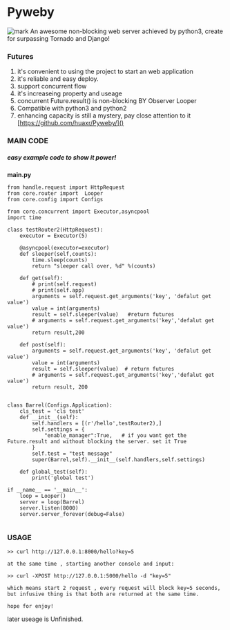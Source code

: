 # Pyweby
![mark](http://pacfhd1z8.bkt.clouddn.com/python/180813/5a7bjdJLkK.png?imageslim)
An awesome non-blocking web server achieved by python3, create for surpassing Tornado and Django!


### Futures
1. it's convenient to using the project to start an web application
1. it's reliable and easy deploy.
1. support concurrent flow
1. it's increaseing property and useage
1. concurrent Future.result() is non-blocking BY Observer Looper
1. Compatible with python3 and python2 
1. enhancing capacity is still a mystery, pay close attention to it [https://github.com/huaxr/Pyweby/]()


### MAIN CODE
##### easy example code to show it power! 

**main.py**
```
from handle.request import HttpRequest
from core.router import  Looper
from core.config import Configs

from core.concurrent import Executor,asyncpool
import time

class testRouter2(HttpRequest):
    executor = Executor(5)

    @asyncpool(executor=executor)
    def sleeper(self,counts):
        time.sleep(counts)
        return "sleeper call over, %d" %(counts)

    def get(self):
        # print(self.request)
        # print(self.app)
        arguments = self.request.get_arguments('key', 'defalut get value')
        value = int(arguments)
        result = self.sleeper(value)   #return futures
        # arguments = self.request.get_arguments('key','defalut get value')
        return result,200

    def post(self):
        arguments = self.request.get_arguments('key', 'defalut get value')
        value = int(arguments)
        result = self.sleeper(value)  # return futures
        # arguments = self.request.get_arguments('key','defalut get value')
        return result, 200


class Barrel(Configs.Application):
    cls_test = 'cls test'
    def __init__(self):
        self.handlers = [(r'/hello',testRouter2),]
        self.settings = {
            "enable_manager":True,   # if you want get the Future.result and without blocking the server. set it True
        }
        self.test = "test message"
        super(Barrel,self).__init__(self.handlers,self.settings)

    def global_test(self):
        print('global test')

if __name__ == '__main__':
    loop = Looper()
    server = loop(Barrel)
    server.listen(8000)
    server.server_forever(debug=False)
  
```

### USAGE

```
>> curl http://127.0.0.1:8000/hello?key=5

at the same time , starting another console and input:

>> curl -XPOST http://127.0.0.1:5000/hello -d "key=5"

which means start 2 request , every request will block key=5 seconds,
but infusive thing is that both are returned at the same time.

hope for enjoy!

```


later useage is Unfinished.
